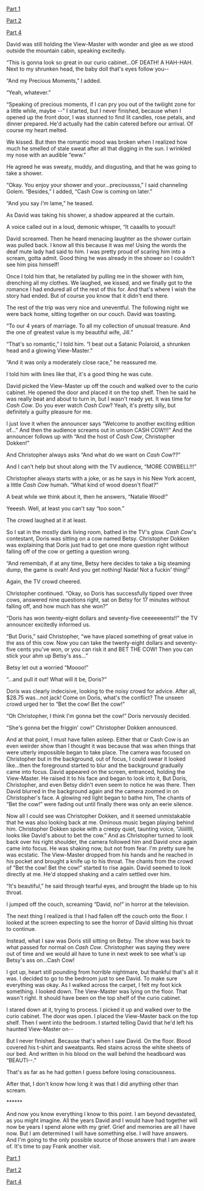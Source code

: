 [Part 1](https://www.reddit.com/r/nosleep/comments/va3vx2/have_any_of_you_heard_of_the_viewmaster_that/)

[Part 2](https://www.reddit.com/r/nosleep/comments/vbeml8/have_any_of_you_heard_of_the_viewmaster_that/)

[Part 4](https://www.reddit.com/r/nosleep/comments/vj3swb/have_any_of_you_heard_of_the_viewmaster_that/)

David was still holding the View-Master with wonder and glee as we stood outside the mountain cabin, speaking excitedly.

“This is gonna look so great in our curio cabinet...OF DEATH! A HAH-HAH. Next to my shrunken head, the baby doll that's eyes follow you--

“And my Precious Moments,” I added.

“Yeah, whatever.”

“Speaking of precious moments, if I can pry you out of the twilight zone for a little while, maybe --” I started, but I never finished, because when I opened up the front door, I was stunned to find lit candles, rose petals, and dinner prepared. He'd actually had the cabin catered before our arrival. Of course my heart melted.

We kissed. But then the romantic mood was broken when I realized how much he smelled of stale sweat after all that digging in the sun. I wrinkled my nose with an audible “eww.”

He agreed he was sweaty, muddy, and disgusting, and that he was going to take a shower.

“Okay. You enjoy your shower and your...precioussss,” I said channeling Golem. “Besides,” I added, “Cash Cow is coming on later.”

“And you say *I'm* lame,” he teased.

As David was taking his shower, a shadow appeared at the curtain.

A voice called out in a loud, demonic whisper, “It caaallls to yoouu!!

David screamed. Then he heard menacing laughter as the shower curtain was pulled back. I know all this because it was me! Using the words the deaf mute lady had said to him. I was pretty proud of scaring him into a scream, gotta admit. Good thing he was already in the shower so I couldn't see him piss himself!

Once I told him that, he retaliated by pulling me in the shower with him, drenching all my clothes. We laughed, we kissed, and we finally got to the romance I had endured all of the rest of this for. And that's where I wish the story had ended. But of course you know that it didn't end there.

The rest of the trip was very nice and uneventful. The following night we were back home, sitting together on our couch. David was toasting.

“To our 4 years of marriage. To all my collection of unusual treasure. And the one of greatest value is my beautiful wife, Jill.”

“That's so romantic,” I told him. “I beat out a Satanic Polaroid, a shrunken head and a glowing View-Master.”

“And it was only a moderately close race,” he reassured me.

I told him with lines like that, it's a good thing he was cute.

David picked the View-Master up off the couch and walked over to the curio cabinet. He opened the door and placed it on the top shelf. Then he said he was really beat and about to turn in, but I wasn't ready yet. It was time for *Cash Cow*. Do you ever watch *Cash Cow*? Yeah, it's pretty silly, but definitely a guilty pleasure for me.

I just love it when the announcer says “Welcome to another exciting edition of...” And then the audience screams out in unison CASH COW!!!” And the announcer follows up with “And the host of *Cash Cow*, Christopher Dokken!”

And Christopher always asks “And what do we want on *Cash Cow*??”

And I can't help but shout along with the TV audience, “MORE COWBELL!!!”

Christopher always starts with a joke, or as he says in his New York accent, a little *Cash Cow* humah. “What kind of wood doesn't float?”

A beat while we think about it, then he answers, “Natalie Wood!”

Yeeesh. Well, at least you can't say “too soon.”

The crowd laughed at it at least.

So I sat in the mostly dark living room, bathed in the TV's glow. *Cash Cow*'s contestant, Doris was sitting on a cow named Betsy. Christopher Dokken was explaining that Doris just had to get one more question right without falling off of the cow or getting a question wrong.

“And remembah, if at any time, Betsy here decides to take a big steaming dump, the game is ovah! And you get nothing! Nada! Not a fuckin' thing!”

Again, the TV crowd cheered.

Christopher continued. “Okay, so Doris has successfully tipped over three cows, answered nine questions right, sat on Betsy for 17 minutes without falling off, and how much has she won?”

“Doris has won twenty-eight dollars and seventy-five ceeeeeeents!!” the TV announcer excitedly informed us.

“But Doris,” said Christopher, “we have placed something of great value in the ass of this cow. Now you can take the twenty-eight dollars and seventy-five cents you've won, or you can risk it and BET THE COW! Then you can stick your ahm up Betsy's ass...”

Betsy let out a worried “Moooo!”

“...and pull it out! What will it be, Doris?”

Doris was clearly indecisive, looking to the noisy crowd for advice. After all, $28.75 was...not jack! Come on Doris, what's the conflict? The unseen crowd urged her to “Bet the cow! Bet the cow!”

“Oh Christopher, I think I'm gonna bet the cow!” Doris nervously decided.

“She's gonna bet the friggin' cow!” Christopher Dokken announced.

And at that point, I must have fallen asleep. Either that or Cash Cow is an even weirder show than I thought it was because that was when things that were utterly impossible began to take place. The camera was focused on Christopher but in the background, out of focus, I could swear it looked like...then the foreground started to blur and the background gradually came into focus. David appeared on the screen, entranced, holding the View-Master. He raised it to his face and began to look into it, But Doris, Christopher, and even Betsy didn't even seem to notice he was there. Then David blurred in the background again and the camera zoomed in on Christopher's face. A glowing red light began to bathe him, The chants of “Bet the cow!” were fading out until finally there was only an eerie silence.

Now all I could see was Christopher Dokken, and it seemed unmistakable that he was also looking back at me. Ominous music began playing behind him. Christopher Dokken spoke with a creepy quiet, taunting voice, “Jiiiilllll, looks like David's about to bet the cow.” And as Christopher turned to look back over his right shoulder, the camera followed him and David once again came into focus. He was shaking now, but not from fear. I'm pretty sure he was ecstatic. The View-Master dropped from his hands and he reached in his pocket and brought a knife up to his throat. The chants from the crowd of “Bet the cow! Bet the cow!” started to rise again. David seemed to look directly at me. He'd stopped shaking and a calm settled over him.

“It's beautiful,” he said through tearful eyes, and brought the blade up to his throat.

I jumped off the couch, screaming “David, no!” in horror at the television.

The next thing I realized is that I had fallen off the couch onto the floor. I looked at the screen expecting to see the horror of David slitting his throat to continue.

Instead, what I saw was Doris still sitting on Betsy. The show was back to what passed for normal on *Cash Cow*. Christopher was saying they were out of time and we would all have to tune in next week to see what's up Betsy's ass on...Cash Cow!

I got up, heart still pounding from horrible nightmare, but thankful that's all it was. I decided to go to the bedroom just to see David. To make sure everything was okay. As I walked across the carpet, I felt my foot kick something. I looked down. The View-Master was lying on the floor. That wasn't right. It should have been on the top shelf of the curio cabinet.

I stared down at it, trying to process. I picked it up and walked over to the curio cabinet. The door was open. I placed the View-Master back on the top shelf. Then I went into the bedroom. I started telling David that he'd left his haunted View-Master on--

But I never finished. Because that's when I saw David. On the floor. Blood covered his t-shirt and sweatpants. Red stains across the white sheets of our bed. And written in his blood on the wall behind the headboard was “BEAUTI--.”

That's as far as he had gotten I guess before losing consciousness.

After that, I don't know how long it was that I did anything other than scream.

\*\*\*\*\*\*

And now you know everything I know to this point. I am beyond devastated, as you might imagine. All the years David and I would have had together will now be years I spend alone with my grief. Grief and memories are all I have now. But I am determined I will have something else. I will have answers. And I'm going to the only possible source of those answers that I am aware of. It's time to pay Frank another visit.

[Part 1](https://www.reddit.com/r/nosleep/comments/va3vx2/have_any_of_you_heard_of_the_viewmaster_that/)

[Part 2](https://www.reddit.com/r/nosleep/comments/vbeml8/have_any_of_you_heard_of_the_viewmaster_that/)

[Part 4](https://www.reddit.com/r/nosleep/comments/vj3swb/have_any_of_you_heard_of_the_viewmaster_that/)
